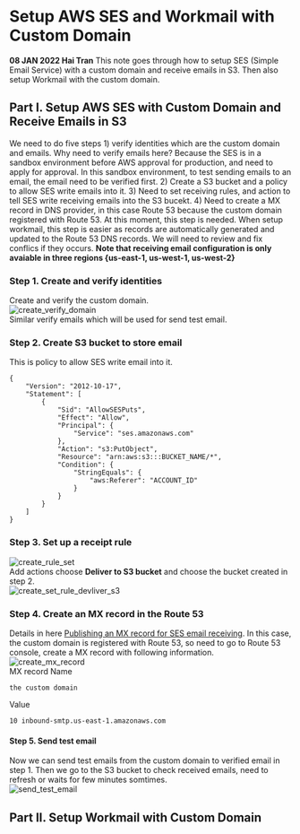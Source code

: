 # Setup AWS SES and Workmail with Custom Domain 
**08 JAN 2022 Hai Tran**
This note goes through how to setup SES (Simple Email Service) with a custom domain and receive emails in S3. Then also setup Workmail with the custom domain. 
## Part I. Setup AWS SES with Custom Domain and Receive Emails in S3 
We need to do five steps 1) verify identities which are the custom domain and emails. Why need to verify emails here? Because the SES is in a sandbox environment before AWS approval for production, and need to apply for approval. In this sandbox environment, to test sending emails to an email, the email need to be verified first. 2) Create a S3 bucket and a policy to allow SES write emails into it. 3) Need to set receiving rules, and action to tell SES write receiving emails into the S3 bucekt. 4) Need to create a MX record in DNS provider, in this case Route 53 because the custom domain registered with Route 53. At this moment, this step is needed. When setup workmail, this step is easier as records are automatically generated and updated to the Route 53 DNS records. We will need to review and fix conflics if they occurs. **Note that receiving email configuration is only avaiable in three regions {us-east-1, us-west-1, us-west-2}**
### Step 1. Create and verify identities 
Create and verify the custom domain.
</br>
![create_verify_domain](https://user-images.githubusercontent.com/20411077/148641713-bfb47c6d-7553-4d6d-add6-b3a10bd86ba5.png)
</br>
Similar verify emails which will be used for send test email. 
### Step 2. Create S3 bucket to store email 
This is policy to allow SES write email into it. 
```
{
    "Version": "2012-10-17",
    "Statement": [
        {
            "Sid": "AllowSESPuts",
            "Effect": "Allow",
            "Principal": {
                "Service": "ses.amazonaws.com"
            },
            "Action": "s3:PutObject",
            "Resource": "arn:aws:s3:::BUCKET_NAME/*",
            "Condition": {
                "StringEquals": {
                    "aws:Referer": "ACCOUNT_ID"
                }
            }
        }
    ]
}
```
### Step 3. Set up a receipt rule 
![create_rule_set](https://user-images.githubusercontent.com/20411077/148641724-d8fc963d-3ca6-44a7-a0ef-f79ef7f0ec43.png)
</br>
Add actions choose **Deliver to S3 bucket** and choose the bucket created in step 2.  
![create_set_rule_devliver_s3](https://user-images.githubusercontent.com/20411077/148641717-decda9ae-6c5d-49f5-bd23-d6d9a9724c3c.png)
</br>
### Step 4. Create an MX record in the Route 53 
Details in here [Publishing an MX record for SES email receiving](https://docs.aws.amazon.com/ses/latest/DeveloperGuide/receiving-email-mx-record.html). In this case, the custom domain is registered with Route 53, so need to go to Route 53 console, create a MX record with following information. </br>
![create_mx_record](https://user-images.githubusercontent.com/20411077/148641743-eedd9956-5feb-4f7f-a1cc-a0eb638a38e1.png)
</br>
MX record Name
```
the custom domain 
```
Value 
```
10 inbound-smtp.us-east-1.amazonaws.com
```
#### Step 5. Send test email 
Now we can send test emails from the custom domain to verified email in step 1. Then we go to the S3 bucket to check received emails, need to refresh or waits for few minutes somtimes. 
</br>
![send_test_email](https://user-images.githubusercontent.com/20411077/148641757-fac4c98d-2683-460e-9924-ba4c19d8364e.png)
</br>
## Part II. Setup Workmail with Custom Domain 
